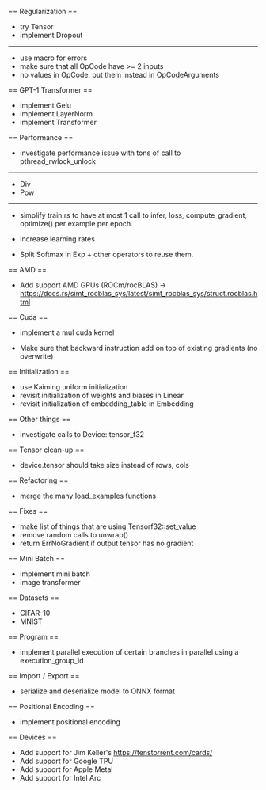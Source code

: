 == Regularization ==

- try Tensor<f8>
- implement Dropout

---------------------

- use macro for errors
- make sure that all OpCode have >= 2 inputs
- no values in OpCode, put them instead in OpCodeArguments

== GPT-1 Transformer ==

- implement Gelu
- implement LayerNorm
- implement Transformer

== Performance ==

- investigate performance issue with tons of call to pthread_rwlock_unlock

---------------------

- Div
- Pow

---------------------

- simplify train.rs to have at most 1 call to infer, loss, compute_gradient, optimize() per example per epoch.

- increase learning rates
- Split Softmax in Exp + other operators to reuse them.

== AMD ==

- Add support AMD GPUs (ROCm/rocBLAS) -> https://docs.rs/simt_rocblas_sys/latest/simt_rocblas_sys/struct.rocblas.html

== Cuda ==

- implement a mul cuda kernel

- Make sure that backward instruction add on top of existing gradients (no overwrite)

== Initialization ==

- use Kaiming uniform initialization
- revisit initialization of weights and biases in Linear
- revisit initialization of embedding_table in Embedding

== Other things ==

- investigate calls to Device::tensor_f32

== Tensor clean-up ==

- device.tensor should take size instead of rows, cols

== Refactoring ==

- merge the many load_examples functions

== Fixes ==

- make list of things that are using Tensorf32::set_value
- remove random calls to unwrap()
- return ErrNoGradient if output tensor has no gradient

== Mini Batch ==

- implement mini batch
- image transformer

== Datasets ==

- CIFAR-10
- MNIST

== Program ==

- implement parallel execution of certain branches in parallel using a execution_group_id

== Import / Export ==

- serialize and deserialize model to ONNX format

== Positional Encoding ==

- implement positional encoding

== Devices ==

- Add support for Jim Keller's https://tenstorrent.com/cards/
- Add support for Google TPU
- Add support for Apple Metal
- Add support for Intel Arc
